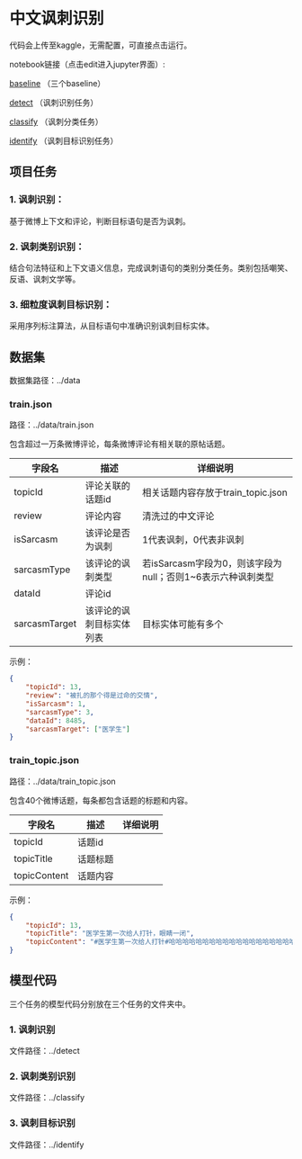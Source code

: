 # 中文讽刺识别

代码会上传至kaggle，无需配置，可直接点击运行。

notebook链接（点击edit进入jupyter界面）:

[baseline](https://www.kaggle.com/code/jiachuyan/sarcasmdetection-chinese)
（三个baseline）

[detect](https://www.kaggle.com/code/jiachuyan/sarcasm-detect)
（讽刺识别任务）

[classify](https://www.kaggle.com/code/jiachuyan/sarcasm-classify)
（讽刺分类任务）

[identify](https://www.kaggle.com/code/jiachuyan/sarcasm-identify)
（讽刺目标识别任务）

## 项目任务

### 1. 讽刺识别：
基于微博上下文和评论，判断目标语句是否为讽刺。
### 2. 讽刺类别识别：
结合句法特征和上下文语义信息，完成讽刺语句的类别分类任务。类别包括嘲笑、反语、讽刺文学等。
### 3. 细粒度讽刺目标识别：
采用序列标注算法，从目标语句中准确识别讽刺目标实体。

## 数据集
数据集路径：../data

### train.json
路径：../data/train.json

包含超过一万条微博评论，每条微博评论有相关联的原帖话题。

| 字段名 | 描述      | 详细说明                                  |
| --- |---------|---------------------------------------|
| topicId | 评论关联的话题id | 相关话题内容存放于train_topic.json             |
| review | 评论内容    | 清洗过的中文评论                              |
| isSarcasm | 该评论是否为讽刺 | 1代表讽刺，0代表非讽刺                          |
| sarcasmType | 该评论的讽刺类型 | 若isSarcasm字段为0，则该字段为null；否则1~6表示六种讽刺类型 |
| dataId | 评论id    |                                       |
| sarcasmTarget | 该评论的讽刺目标实体列表 | 目标实体可能有多个                             |

示例：
```json
{   
    "topicId": 13, 
    "review": "被扎的那个得是过命的交情", 
    "isSarcasm": 1, 
    "sarcasmType": 3, 
    "dataId": 8485, 
    "sarcasmTarget": ["医学生"]
}
```

### train_topic.json
路径：../data/train_topic.json

包含40个微博话题，每条都包含话题的标题和内容。

| 字段名 | 描述 | 详细说明 |
| --- | --- |------|
| topicId | 话题id |      |
| topicTitle | 话题标题 |      |
| topicContent | 话题内容 |      |

示例：
```json
{
    "topicId": 13, 
    "topicTitle": "医学生第一次给人打针，眼睛一闭", 
    "topicContent": "#医学生第一次给人打针#哈哈哈哈哈哈哈哈哈哈哈哈哈哈哈哈哈哈哈哈“眼睛一闭”可还行。"
}
```

## 模型代码
三个任务的模型代码分别放在三个任务的文件夹中。

### 1. 讽刺识别
文件路径：../detect

### 2. 讽刺类别识别
文件路径：../classify

### 3. 讽刺目标识别
文件路径：../identify

